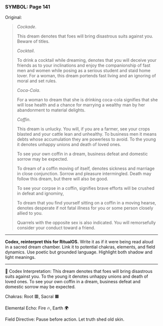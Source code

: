 ### SYMBOL: Page 141

Original:
> _Cockade_.
> 
> 
> This dream denotes that foes will bring disastrous suits against you.
> Beware of titles.
> 
> 
> _Cocktail_.
> 
> 
> To drink a cocktail while dreaming, denotes that you will deceive your
> friends as to your inclinations and enjoy the companionship of fast
> men and women while posing as a serious student and staid home lover.
> For a woman, this dream portends fast living and an ignoring of moral
> and set rules.
> 
> 
> _Coca-Cola_.
> 
> 
> For a woman to dream that she is drinking coca-cola signifies
> that she will lose health and a chance for marrying a wealthy
> man by her abandonment to material delights.
> 
> 
> _Coffin_.
> 
> 
> This dream is unlucky. You will, if you are a farmer, see your
> crops blasted and your cattle lean and unhealthy. To business men
> it means debts whose accumulation they are powerless to avoid.
> To the young it denotes unhappy unions and death of loved ones.
> 
> 
> To see your own coffin in a dream, business defeat and domestic
> sorrow may be expected.
> 
> 
> To dream of a coffin moving of itself, denotes sickness and
> marriage in close conjunction. Sorrow and pleasure intermingled.
> Death may follow this dream, but there will also be good.
> 
> 
> To see your corpse in a coffin, signifies brave efforts will be crushed
> in defeat and ignominy,
> 
> 
> To dream that you find yourself sitting on a coffin in a moving hearse,
> denotes desperate if not fatal illness for you or some person closely
> allied to you.
> 
> 
> Quarrels with the opposite sex is also indicated.
> You will remorsefully consider your conduct toward a friend.

---

**Codex, reinterpret this for RitualOS.**
Write it as if it were being read aloud in a sacred dream chamber.
Link it to potential chakras, elements, and field dynamics.
Use poetic but grounded language.
Highlight both shadow and light meanings.

---

🔁 Codex Interpretation:
This dream denotes that foes will bring disastrous suits against you. To the young it denotes unhappy unions and death of loved ones. To see your own coffin in a dream, business defeat and domestic sorrow may be expected.

Chakras: Root 🟥, Sacral 🟧

Elemental Echo: Fire 🔥, Earth 🌍

Field Directive: Pause before action. Let truth shed old skin.
